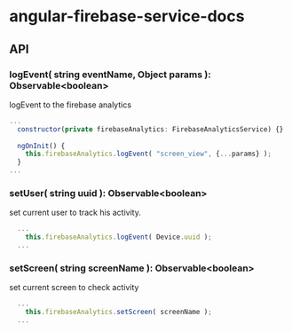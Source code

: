 # angular-firebase-service-docs

## API

### logEvent( string eventName, Object params ): Observable\<boolean\>

logEvent to the firebase analytics

```js
...
  constructor(private firebaseAnalytics: FirebaseAnalyticsService) {}
  
  ngOnInit() {
    this.firebaseAnalytics.logEvent( "screen_view", {...params} );
  }
...
```

### setUser( string uuid ): Observable\<boolean\>

set current user to track his activity. 

```js
  ...
    this.firebaseAnalytics.logEvent( Device.uuid );
  ...
```

### setScreen( string screenName ): Observable\<boolean\>

set current screen to check activity

```js
  ...
    this.firebaseAnalytics.setScreen( screenName );
  ...
```

